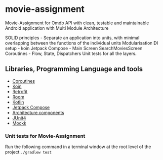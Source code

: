 # movie-assignment
 Movie-Assignment for Omdb API with clean, testable and maintainable Android application with Multi Module Architecture 

 SOLID principles - Separate an application into units, with minimal overlapping between the functions of the individual units
 Modularisation
 DI setup - koin 
 Jetpack Compose - Main Screen SearchMoviesScreen 
 Coroutines - Flow, State, Dispatchers
 Unit tests for all the layers.

## Libraries, Programming Language and tools
- [Coroutines](https://kotlinlang.org/docs/reference/coroutines/coroutines-guide.html)
- [Koin](https://insert-koin.io/)
- [Retrofit](https://square.github.io/retrofit/)
- [Room](https://developer.android.com/training/data-storage/room/index.html)
- [Kotlin](https://kotlinlang.org/docs/reference/)
- [Jetpack Compose](https://developer.android.com/jetpack/compose)
- [Architecture components](https://developer.android.com/topic/libraries/architecture/)
- [JUnit4](https://junit.org/junit4/)
- [Mockk](https://mockk.io/)


### Unit tests for Movie-Assignment 
Run the following command in a terminal window at the root level of the project
`./gradlew test`
